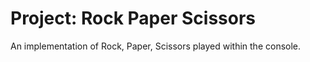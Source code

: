 # Project: Rock Paper Scissors

An implementation of Rock, Paper, Scissors played within the console.

